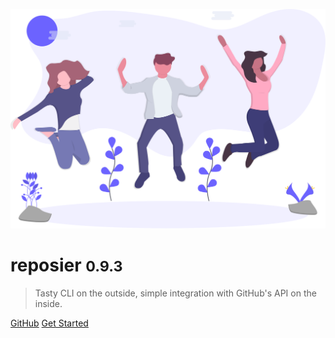 ![logo](header.svg)

# reposier <small>0.9.3</small>

> Tasty CLI on the outside, simple integration with GitHub's API on the inside.

[GitHub](https://github.com/alexlee-dev/reposier)
[Get Started](#reposier)